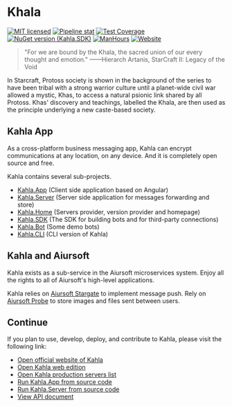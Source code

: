 # Khala

[![MIT licensed](https://img.shields.io/badge/license-MIT-blue.svg)](https://gitlab.aiursoft.cn/aiursoft/kahla/-/blob/master/LICENSE)
[![Pipeline stat](https://gitlab.aiursoft.cn/aiursoft/kahla/badges/master/pipeline.svg)](https://gitlab.aiursoft.cn/aiursoft/kahla/-/pipelines)
[![Test Coverage](https://gitlab.aiursoft.cn/aiursoft/kahla/badges/master/coverage.svg)](https://gitlab.aiursoft.cn/aiursoft/kahla/-/pipelines)
[![NuGet version (Kahla.SDK)](https://img.shields.io/nuget/v/Kahla.SDK.svg)](https://www.nuget.org/packages/Kahla.SDK/)
[![ManHours](https://manhours.aiursoft.cn/gitlab/gitlab.aiursoft.cn/aiursoft/kahla)](https://gitlab.aiursoft.cn/aiursoft/kahla/-/commits/master?ref_type=heads)
[![Website](https://img.shields.io/website?url=https%3A%2F%2Fwww.kahla.app%2F)](https://www.kahla.app/)

>"For we are bound by the Khala, the sacred union of our every thought and emotion."
>——Hierarch Artanis, StarCraft II: Legacy of the Void

In Starcraft, Protoss society is shown in the background of the series to have been tribal with a strong warrior culture until a planet-wide civil war allowed a mystic, Khas, to access a natural psionic link shared by all Protoss. Khas' discovery and teachings, labelled the Khala, are then used as the principle underlying a new caste-based society.  

## Kahla App

As a cross-platform business messaging app, Kahla can encrypt communications at any location, on any device. And it is completely open source and free.

Kahla contains several sub-projects.

* [Kahla.App](https://gitlab.aiursoft.cn/Aiursoft/Kahla.App) (Client side application based on Angular)
* [Kahla.Server](https://gitlab.aiursoft.cn/Aiursoft/Kahla/-/tree/master/Kahla.Server) (Server side application for messages forwarding and store)
* [Kahla.Home](https://gitlab.aiursoft.cn/Aiursoft/Kahla/-/tree/master/Kahla.Home) (Servers provider, version provider and homepage)
* [Kahla.SDK](https://gitlab.aiursoft.cn/Aiursoft/Kahla/-/tree/master/Kahla.SDK) (The SDK for building bots and for third-party connections)
* [Kahla.Bot](https://gitlab.aiursoft.cn/Aiursoft/Kahla/-/tree/master/Kahla.Bot) (Some demo bots)
* [Kahla.CLI](https://gitlab.aiursoft.cn/Aiursoft/Kahla/-/tree/master/Kahla.Bot) (CLI version of Kahla)

## Kahla and Aiursoft

Kahla exists as a sub-service in the Aiursoft microservices system. Enjoy all the rights to all of Aiursoft's high-level applications.

Kahla relies on [Aiursoft Stargate](../Stargate/What%20is%20Stargate.md) to implement message push. Rely on [Aiursoft Probe](../Integrated%20Website/Getting%20Started.md) to store images and files sent between users.

## Continue

If you plan to use, develop, deploy, and contribute to Kahla, please visit the following link:

* [Open official website of Kahla](https://www.kahla.app)
* [Open Kahla web edition](https://web.kahla.app)
* [Open Kahla production servers list](https://www.kahla.app/servers)
* [Run Kahla.App from source code](https://gitlab.aiursoft.cn/Aiursoft/Kahla.App)
* [Run Kahla.Server from source code](https://gitlab.aiursoft.cn/aiursoft/kahla/-/tree/master/Kahla.Server)
* [View API document](./Design.md)
